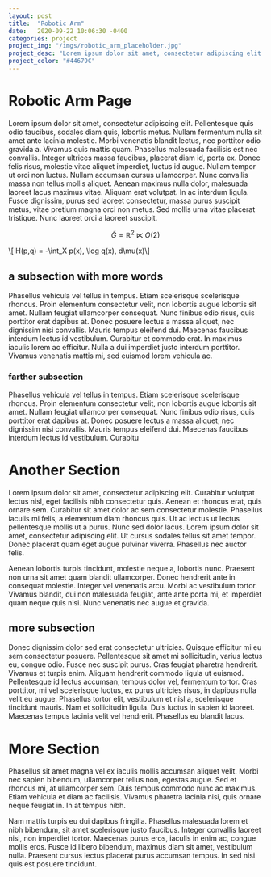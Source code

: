 ```yaml
---
layout: post
title:  "Robotic Arm"
date:   2020-09-22 10:06:30 -0400
categories: project
project_img: "/imgs/robotic_arm_placeholder.jpg"
project_desc: "Lorem ipsum dolor sit amet, consectetur adipiscing elit. Ut dolor metus, molestie ac quam vitae, vulputate congue felis. Etiam dictum neque ante, ac efficitur sapien commodo non. Quisque et venenatis risus, non interdum dui."
project_color: "#44679C"
---
```


# Robotic Arm Page

Lorem ipsum dolor sit amet, consectetur adipiscing elit. Pellentesque quis odio faucibus, sodales diam quis, lobortis metus. Nullam fermentum nulla sit amet ante lacinia molestie. Morbi venenatis blandit lectus, nec porttitor odio gravida a. Vivamus quis mattis quam. Phasellus malesuada facilisis est nec convallis. Integer ultrices massa faucibus, placerat diam id, porta ex. Donec felis risus, molestie vitae aliquet imperdiet, luctus id augue. Nullam tempor ut orci non luctus. Nullam accumsan cursus ullamcorper. Nunc convallis massa non tellus mollis aliquet. Aenean maximus nulla dolor, malesuada laoreet lacus maximus vitae. Aliquam erat volutpat. In ac interdum ligula. Fusce dignissim, purus sed laoreet consectetur, massa purus suscipit metus, vitae pretium magna orci non metus. Sed mollis urna vitae placerat tristique. Nunc laoreet orci a laoreet suscipit.

$$\tilde G = \mathbb{R}^2\ltimes O(2)$$

\\[ H(p,q) = -\int_X p(x)\, \log q(x)\, d\mu(x)\\]


## a subsection with more words

Phasellus vehicula vel tellus in tempus. Etiam scelerisque scelerisque rhoncus. Proin elementum consectetur velit, non lobortis augue lobortis sit amet. Nullam feugiat ullamcorper consequat. Nunc finibus odio risus, quis porttitor erat dapibus at. Donec posuere lectus a massa aliquet, nec dignissim nisi convallis. Mauris tempus eleifend dui. Maecenas faucibus interdum lectus id vestibulum. Curabitur et commodo erat. In maximus iaculis lorem ac efficitur. Nulla a dui imperdiet justo interdum porttitor. Vivamus venenatis mattis mi, sed euismod lorem vehicula ac. 

### farther subsection

Phasellus vehicula vel tellus in tempus. Etiam scelerisque scelerisque rhoncus. Proin elementum consectetur velit, non lobortis augue lobortis sit amet. Nullam feugiat ullamcorper consequat. Nunc finibus odio risus, quis porttitor erat dapibus at. Donec posuere lectus a massa aliquet, nec dignissim nisi convallis. Mauris tempus eleifend dui. Maecenas faucibus interdum lectus id vestibulum. Curabitu

# Another Section

Lorem ipsum dolor sit amet, consectetur adipiscing elit. Curabitur volutpat lectus nisl, eget facilisis nibh consectetur quis. Aenean et rhoncus erat, quis ornare sem. Curabitur sit amet dolor ac sem consectetur molestie. Phasellus iaculis mi felis, a elementum diam rhoncus quis. Ut ac lectus ut lectus pellentesque mollis ut a purus. Nunc sed dolor lacus. Lorem ipsum dolor sit amet, consectetur adipiscing elit. Ut cursus sodales tellus sit amet tempor. Donec placerat quam eget augue pulvinar viverra. Phasellus nec auctor felis.

Aenean lobortis turpis tincidunt, molestie neque a, lobortis nunc. Praesent non urna sit amet quam blandit ullamcorper. Donec hendrerit ante in consequat molestie. Integer vel venenatis arcu. Morbi ac vestibulum tortor. Vivamus blandit, dui non malesuada feugiat, ante ante porta mi, et imperdiet quam neque quis nisi. Nunc venenatis nec augue et gravida.
## more subsection
Donec dignissim dolor sed erat consectetur ultricies. Quisque efficitur mi eu sem consectetur posuere. Pellentesque sit amet mi sollicitudin, varius lectus eu, congue odio. Fusce nec suscipit purus. Cras feugiat pharetra hendrerit. Vivamus et turpis enim. Aliquam hendrerit commodo ligula ut euismod. Pellentesque id lectus accumsan, tempus dolor vel, fermentum tortor. Cras porttitor, mi vel scelerisque luctus, ex purus ultricies risus, in dapibus nulla velit eu augue. Phasellus tortor elit, vestibulum et nisl a, scelerisque tincidunt mauris. Nam et sollicitudin ligula. Duis luctus in sapien id laoreet. Maecenas tempus lacinia velit vel hendrerit. Phasellus eu blandit lacus.

# More Section

Phasellus sit amet magna vel ex iaculis mollis accumsan aliquet velit. Morbi nec sapien bibendum, ullamcorper tellus non, egestas augue. Sed et rhoncus mi, at ullamcorper sem. Duis tempus commodo nunc ac maximus. Etiam vehicula et diam ac facilisis. Vivamus pharetra lacinia nisi, quis ornare neque feugiat in. In at tempus nibh.

Nam mattis turpis eu dui dapibus fringilla. Phasellus malesuada lorem et nibh bibendum, sit amet scelerisque justo faucibus. Integer convallis laoreet nisi, non imperdiet tortor. Maecenas purus eros, iaculis in enim ac, congue mollis eros. Fusce id libero bibendum, maximus diam sit amet, vestibulum nulla. Praesent cursus lectus placerat purus accumsan tempus. In sed nisi quis est posuere tincidunt. 